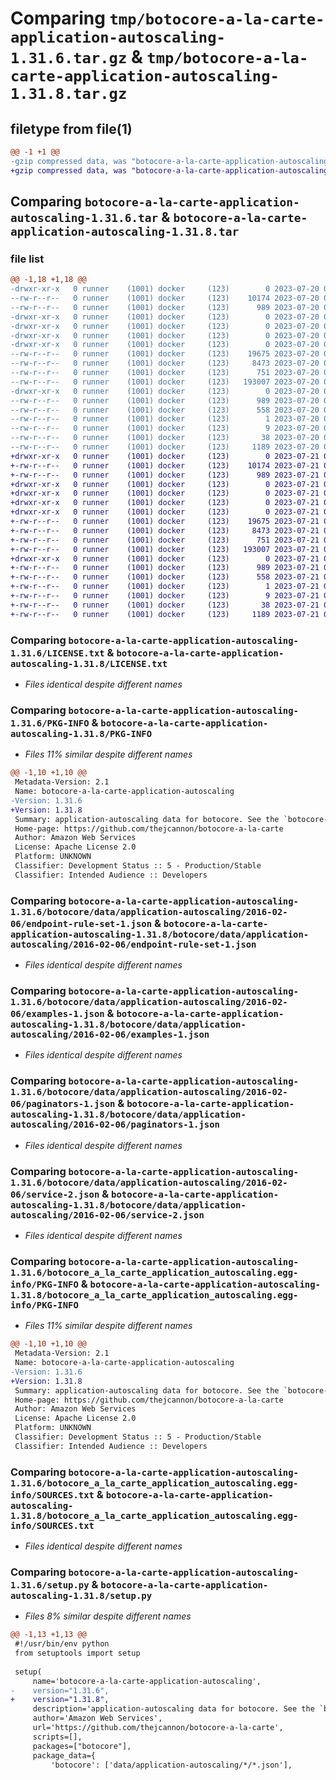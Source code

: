 # Comparing `tmp/botocore-a-la-carte-application-autoscaling-1.31.6.tar.gz` & `tmp/botocore-a-la-carte-application-autoscaling-1.31.8.tar.gz`

## filetype from file(1)

```diff
@@ -1 +1 @@
-gzip compressed data, was "botocore-a-la-carte-application-autoscaling-1.31.6.tar", last modified: Thu Jul 20 01:20:06 2023, max compression
+gzip compressed data, was "botocore-a-la-carte-application-autoscaling-1.31.8.tar", last modified: Fri Jul 21 01:21:14 2023, max compression
```

## Comparing `botocore-a-la-carte-application-autoscaling-1.31.6.tar` & `botocore-a-la-carte-application-autoscaling-1.31.8.tar`

### file list

```diff
@@ -1,18 +1,18 @@
-drwxr-xr-x   0 runner    (1001) docker     (123)        0 2023-07-20 01:20:06.534570 botocore-a-la-carte-application-autoscaling-1.31.6/
--rw-r--r--   0 runner    (1001) docker     (123)    10174 2023-07-20 01:20:06.000000 botocore-a-la-carte-application-autoscaling-1.31.6/LICENSE.txt
--rw-r--r--   0 runner    (1001) docker     (123)      989 2023-07-20 01:20:06.534570 botocore-a-la-carte-application-autoscaling-1.31.6/PKG-INFO
-drwxr-xr-x   0 runner    (1001) docker     (123)        0 2023-07-20 01:20:06.534570 botocore-a-la-carte-application-autoscaling-1.31.6/botocore/
-drwxr-xr-x   0 runner    (1001) docker     (123)        0 2023-07-20 01:20:06.534570 botocore-a-la-carte-application-autoscaling-1.31.6/botocore/data/
-drwxr-xr-x   0 runner    (1001) docker     (123)        0 2023-07-20 01:20:06.534570 botocore-a-la-carte-application-autoscaling-1.31.6/botocore/data/application-autoscaling/
-drwxr-xr-x   0 runner    (1001) docker     (123)        0 2023-07-20 01:20:06.534570 botocore-a-la-carte-application-autoscaling-1.31.6/botocore/data/application-autoscaling/2016-02-06/
--rw-r--r--   0 runner    (1001) docker     (123)    19675 2023-07-20 01:19:55.000000 botocore-a-la-carte-application-autoscaling-1.31.6/botocore/data/application-autoscaling/2016-02-06/endpoint-rule-set-1.json
--rw-r--r--   0 runner    (1001) docker     (123)     8473 2023-07-20 01:19:55.000000 botocore-a-la-carte-application-autoscaling-1.31.6/botocore/data/application-autoscaling/2016-02-06/examples-1.json
--rw-r--r--   0 runner    (1001) docker     (123)      751 2023-07-20 01:19:55.000000 botocore-a-la-carte-application-autoscaling-1.31.6/botocore/data/application-autoscaling/2016-02-06/paginators-1.json
--rw-r--r--   0 runner    (1001) docker     (123)   193007 2023-07-20 01:19:55.000000 botocore-a-la-carte-application-autoscaling-1.31.6/botocore/data/application-autoscaling/2016-02-06/service-2.json
-drwxr-xr-x   0 runner    (1001) docker     (123)        0 2023-07-20 01:20:06.534570 botocore-a-la-carte-application-autoscaling-1.31.6/botocore_a_la_carte_application_autoscaling.egg-info/
--rw-r--r--   0 runner    (1001) docker     (123)      989 2023-07-20 01:20:06.000000 botocore-a-la-carte-application-autoscaling-1.31.6/botocore_a_la_carte_application_autoscaling.egg-info/PKG-INFO
--rw-r--r--   0 runner    (1001) docker     (123)      558 2023-07-20 01:20:06.000000 botocore-a-la-carte-application-autoscaling-1.31.6/botocore_a_la_carte_application_autoscaling.egg-info/SOURCES.txt
--rw-r--r--   0 runner    (1001) docker     (123)        1 2023-07-20 01:20:06.000000 botocore-a-la-carte-application-autoscaling-1.31.6/botocore_a_la_carte_application_autoscaling.egg-info/dependency_links.txt
--rw-r--r--   0 runner    (1001) docker     (123)        9 2023-07-20 01:20:06.000000 botocore-a-la-carte-application-autoscaling-1.31.6/botocore_a_la_carte_application_autoscaling.egg-info/top_level.txt
--rw-r--r--   0 runner    (1001) docker     (123)       38 2023-07-20 01:20:06.534570 botocore-a-la-carte-application-autoscaling-1.31.6/setup.cfg
--rw-r--r--   0 runner    (1001) docker     (123)     1189 2023-07-20 01:20:06.000000 botocore-a-la-carte-application-autoscaling-1.31.6/setup.py
+drwxr-xr-x   0 runner    (1001) docker     (123)        0 2023-07-21 01:21:14.970806 botocore-a-la-carte-application-autoscaling-1.31.8/
+-rw-r--r--   0 runner    (1001) docker     (123)    10174 2023-07-21 01:21:14.000000 botocore-a-la-carte-application-autoscaling-1.31.8/LICENSE.txt
+-rw-r--r--   0 runner    (1001) docker     (123)      989 2023-07-21 01:21:14.970806 botocore-a-la-carte-application-autoscaling-1.31.8/PKG-INFO
+drwxr-xr-x   0 runner    (1001) docker     (123)        0 2023-07-21 01:21:14.966806 botocore-a-la-carte-application-autoscaling-1.31.8/botocore/
+drwxr-xr-x   0 runner    (1001) docker     (123)        0 2023-07-21 01:21:14.966806 botocore-a-la-carte-application-autoscaling-1.31.8/botocore/data/
+drwxr-xr-x   0 runner    (1001) docker     (123)        0 2023-07-21 01:21:14.966806 botocore-a-la-carte-application-autoscaling-1.31.8/botocore/data/application-autoscaling/
+drwxr-xr-x   0 runner    (1001) docker     (123)        0 2023-07-21 01:21:14.966806 botocore-a-la-carte-application-autoscaling-1.31.8/botocore/data/application-autoscaling/2016-02-06/
+-rw-r--r--   0 runner    (1001) docker     (123)    19675 2023-07-21 01:21:06.000000 botocore-a-la-carte-application-autoscaling-1.31.8/botocore/data/application-autoscaling/2016-02-06/endpoint-rule-set-1.json
+-rw-r--r--   0 runner    (1001) docker     (123)     8473 2023-07-21 01:21:06.000000 botocore-a-la-carte-application-autoscaling-1.31.8/botocore/data/application-autoscaling/2016-02-06/examples-1.json
+-rw-r--r--   0 runner    (1001) docker     (123)      751 2023-07-21 01:21:06.000000 botocore-a-la-carte-application-autoscaling-1.31.8/botocore/data/application-autoscaling/2016-02-06/paginators-1.json
+-rw-r--r--   0 runner    (1001) docker     (123)   193007 2023-07-21 01:21:06.000000 botocore-a-la-carte-application-autoscaling-1.31.8/botocore/data/application-autoscaling/2016-02-06/service-2.json
+drwxr-xr-x   0 runner    (1001) docker     (123)        0 2023-07-21 01:21:14.970806 botocore-a-la-carte-application-autoscaling-1.31.8/botocore_a_la_carte_application_autoscaling.egg-info/
+-rw-r--r--   0 runner    (1001) docker     (123)      989 2023-07-21 01:21:14.000000 botocore-a-la-carte-application-autoscaling-1.31.8/botocore_a_la_carte_application_autoscaling.egg-info/PKG-INFO
+-rw-r--r--   0 runner    (1001) docker     (123)      558 2023-07-21 01:21:14.000000 botocore-a-la-carte-application-autoscaling-1.31.8/botocore_a_la_carte_application_autoscaling.egg-info/SOURCES.txt
+-rw-r--r--   0 runner    (1001) docker     (123)        1 2023-07-21 01:21:14.000000 botocore-a-la-carte-application-autoscaling-1.31.8/botocore_a_la_carte_application_autoscaling.egg-info/dependency_links.txt
+-rw-r--r--   0 runner    (1001) docker     (123)        9 2023-07-21 01:21:14.000000 botocore-a-la-carte-application-autoscaling-1.31.8/botocore_a_la_carte_application_autoscaling.egg-info/top_level.txt
+-rw-r--r--   0 runner    (1001) docker     (123)       38 2023-07-21 01:21:14.970806 botocore-a-la-carte-application-autoscaling-1.31.8/setup.cfg
+-rw-r--r--   0 runner    (1001) docker     (123)     1189 2023-07-21 01:21:14.000000 botocore-a-la-carte-application-autoscaling-1.31.8/setup.py
```

### Comparing `botocore-a-la-carte-application-autoscaling-1.31.6/LICENSE.txt` & `botocore-a-la-carte-application-autoscaling-1.31.8/LICENSE.txt`

 * *Files identical despite different names*

### Comparing `botocore-a-la-carte-application-autoscaling-1.31.6/PKG-INFO` & `botocore-a-la-carte-application-autoscaling-1.31.8/PKG-INFO`

 * *Files 11% similar despite different names*

```diff
@@ -1,10 +1,10 @@
 Metadata-Version: 2.1
 Name: botocore-a-la-carte-application-autoscaling
-Version: 1.31.6
+Version: 1.31.8
 Summary: application-autoscaling data for botocore. See the `botocore-a-la-carte` package for more info.
 Home-page: https://github.com/thejcannon/botocore-a-la-carte
 Author: Amazon Web Services
 License: Apache License 2.0
 Platform: UNKNOWN
 Classifier: Development Status :: 5 - Production/Stable
 Classifier: Intended Audience :: Developers
```

### Comparing `botocore-a-la-carte-application-autoscaling-1.31.6/botocore/data/application-autoscaling/2016-02-06/endpoint-rule-set-1.json` & `botocore-a-la-carte-application-autoscaling-1.31.8/botocore/data/application-autoscaling/2016-02-06/endpoint-rule-set-1.json`

 * *Files identical despite different names*

### Comparing `botocore-a-la-carte-application-autoscaling-1.31.6/botocore/data/application-autoscaling/2016-02-06/examples-1.json` & `botocore-a-la-carte-application-autoscaling-1.31.8/botocore/data/application-autoscaling/2016-02-06/examples-1.json`

 * *Files identical despite different names*

### Comparing `botocore-a-la-carte-application-autoscaling-1.31.6/botocore/data/application-autoscaling/2016-02-06/paginators-1.json` & `botocore-a-la-carte-application-autoscaling-1.31.8/botocore/data/application-autoscaling/2016-02-06/paginators-1.json`

 * *Files identical despite different names*

### Comparing `botocore-a-la-carte-application-autoscaling-1.31.6/botocore/data/application-autoscaling/2016-02-06/service-2.json` & `botocore-a-la-carte-application-autoscaling-1.31.8/botocore/data/application-autoscaling/2016-02-06/service-2.json`

 * *Files identical despite different names*

### Comparing `botocore-a-la-carte-application-autoscaling-1.31.6/botocore_a_la_carte_application_autoscaling.egg-info/PKG-INFO` & `botocore-a-la-carte-application-autoscaling-1.31.8/botocore_a_la_carte_application_autoscaling.egg-info/PKG-INFO`

 * *Files 11% similar despite different names*

```diff
@@ -1,10 +1,10 @@
 Metadata-Version: 2.1
 Name: botocore-a-la-carte-application-autoscaling
-Version: 1.31.6
+Version: 1.31.8
 Summary: application-autoscaling data for botocore. See the `botocore-a-la-carte` package for more info.
 Home-page: https://github.com/thejcannon/botocore-a-la-carte
 Author: Amazon Web Services
 License: Apache License 2.0
 Platform: UNKNOWN
 Classifier: Development Status :: 5 - Production/Stable
 Classifier: Intended Audience :: Developers
```

### Comparing `botocore-a-la-carte-application-autoscaling-1.31.6/botocore_a_la_carte_application_autoscaling.egg-info/SOURCES.txt` & `botocore-a-la-carte-application-autoscaling-1.31.8/botocore_a_la_carte_application_autoscaling.egg-info/SOURCES.txt`

 * *Files identical despite different names*

### Comparing `botocore-a-la-carte-application-autoscaling-1.31.6/setup.py` & `botocore-a-la-carte-application-autoscaling-1.31.8/setup.py`

 * *Files 8% similar despite different names*

```diff
@@ -1,13 +1,13 @@
 #!/usr/bin/env python
 from setuptools import setup
 
 setup(
     name='botocore-a-la-carte-application-autoscaling',
-    version="1.31.6",
+    version="1.31.8",
     description='application-autoscaling data for botocore. See the `botocore-a-la-carte` package for more info.',
     author='Amazon Web Services',
     url='https://github.com/thejcannon/botocore-a-la-carte',
     scripts=[],
     packages=["botocore"],
     package_data={
         'botocore': ['data/application-autoscaling/*/*.json'],
```


